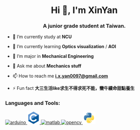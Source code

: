 <h1 align="center">Hi 👋, I'm XinYan</h1>
<h3 align="center">A junior grade student at Taiwan.</h3>

- 🔭 I’m currently study at **NCU**

- 🌱 I’m currently learning **Optics visualization** / **AOI**

- 👯 I’m major in **Mechanical Engineering**

- 💬 Ask me about **Mechanics stuff**

- 📫 How to reach me **i.x.yan0097@gmail.com**

- ⚡ Fun fact **大三生活like求生不得求死不能，蠻牛續命甜點養生**



<h3 align="left">Languages and Tools:</h3>
<p align="left"> <a href="https://www.arduino.cc/" target="_blank" rel="noreferrer"> <img src="https://cdn.worldvectorlogo.com/logos/arduino-1.svg" alt="arduino" width="40" height="40"/> </a> <a href="https://www.cprogramming.com/" target="_blank" rel="noreferrer"> <img src="https://raw.githubusercontent.com/devicons/devicon/master/icons/c/c-original.svg" alt="c" width="40" height="40"/> </a> <a href="https://www.mathworks.com/" target="_blank" rel="noreferrer"> <img src="https://upload.wikimedia.org/wikipedia/commons/2/21/Matlab_Logo.png" alt="matlab" width="40" height="40"/> </a> <a href="https://opencv.org/" target="_blank" rel="noreferrer"> <img src="https://www.vectorlogo.zone/logos/opencv/opencv-icon.svg" alt="opencv" width="40" height="40"/> </a> <a href="https://www.python.org" target="_blank" rel="noreferrer"> <img src="https://raw.githubusercontent.com/devicons/devicon/master/icons/python/python-original.svg" alt="python" width="40" height="40"/> </a> </p>



